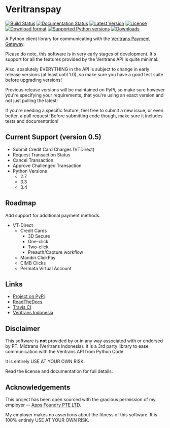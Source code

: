 # Veritranspay 

[![Build Status](https://travis-ci.org/derekjamescurtis/veritranspay.svg?branch=master)](https://travis-ci.org/derekjamescurtis/veritranspay)
[![Documentation Status](https://readthedocs.org/projects/veritranspay/badge/?version=latest)](https://readthedocs.org/projects/veritranspay/?badge=latest)
[![Latest Version](https://pypip.in/version/VeritransPay/badge.svg)](https://pypi.python.org/pypi/VeritransPay/)
[![License](https://pypip.in/license/VeritransPay/badge.svg)](https://pypi.python.org/pypi/VeritransPay/)
[![Download format](https://pypip.in/format/VeritransPay/badge.svg)](https://pypi.python.org/pypi/VeritransPay/)
[![Supported Python versions](https://pypip.in/py_versions/VeritransPay/badge.svg)](https://pypi.python.org/pypi/VeritransPay/)
[![Downloads](https://pypip.in/download/VeritransPay/badge.svg)](https://pypi.python.org/pypi/VeritransPay/)

A Python client library for communicating with the [Veritrans Payment Gateway](http://veritrans.co.id/).

Please do note, this software is in very early stages of development.
It's support for all the features provided by the Veritrans API is 
quite minimal.  

Also, absolutely EVERYTHING in the API is subject to change in early release
versions (at least until 1.0), so make sure you have a good test suite
before upgrading versions!

Previous release versions will be maintained on PyPi, so make sure however
you're specifying your requirements, that you're using an exact version and
not just pulling the latest!

If you're needing a specific feature, feel free to submit a new issue, or
even better, a pull request!  Before submitting code though, make sure it
includes tests and documentation!


## Current Support (version 0.5)

- Submit Credit Card Charges (VTDirect)
- Request Transaction Status
- Cancel Transaction
- Approve Challenged Transaction
- Python Versions
    - 2.7
    - 3.3
    - 3.4


## Roadmap

Add support for additional payment methods.

- VT-Direct
    - Credit Cards
        - 3D Secure
        - One-click
        - Two-click
        - Preauth/Capture workflow
    - Mandiri ClickPay
    - CIMB Clicks
    - Permata Virtual Account


## Links

- [Project on PyPi](https://pypi.python.org/pypi/VeritransPay)
- [ReadTheDocs](http://veritranspay.readthedocs.org/en/latest/)
- [Travis CI](https://travis-ci.org/derekjamescurtis/veritranspay)
- [Veritrans Indonesia](http://veritrans.co.id)


## Disclaimer

This software is **not** provided by or in any way associated
with or endorsed by PT. Midtrans (Veritrans Indonesia).  It is
a 3rd party library to ease communication with the Veritrans API
from Python Code.

It is entirely USE AT YOUR OWN RISK.

Read the license and documentation for full details.


## Acknowledgements

This project has been open sourced with the gracious permission of my
employer -- [Apps Foundry PTE LTD](http://apps-foundry.com).

My employer makes no assertions about the fitness of this software.
It is 100% entirely USE AT YOUR OWN RISK.
